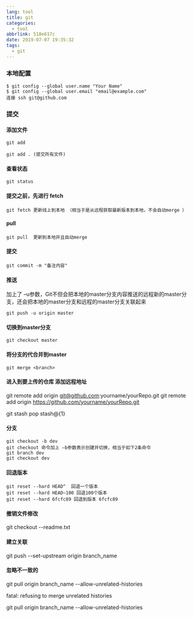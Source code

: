```yaml
---
lang: tool
title: git 
categories:
  - tool
abbrlink: 518e617c
date: 2019-07-07 19:35:32
tags:
  - git
---
```



### 本地配置
```
$ git config --global user.name "Your Name"
$ git config --global user.email "email@example.com"
连接 ssh git@github.com
```
<!--more-->
### 提交
#### 添加文件
```
git add 

git add . (提交所有文件)
```

#### 查看状态
```
git status
```

#### 提交之前，先进行 fetch
```
git fetch 更新线上到本地 （相当于是从远程获取最新版本到本地，不会自动merge ）
```

#### pull
```
git pull  更新到本地并且自动merge
```

#### 提交
```
git commit -m "备注内容"
```

#### 推送 
加上了 –u参数，Git不但会把本地的master分支内容推送的远程新的master分支，还会把本地的master分支和远程的master分支关联起来
```
git push -u origin master
```

#### 切换到master分支
```
git checkout master
```

#### 将<branch>分支的代合并到master
```
git merge <branch>
```

#### 进入到要上传的仓库 添加远程地址
git remote add origin git@github.com:yourname/yourRepo.git 
git remote add origin https://github.com/yourname/yourRepo.git

git stash pop stash@{1}

#### 分支 
```
git checkout -b dev 
git checkout 命令加上 –b参数表示创建并切换，相当于如下2条命令
git branch dev
git checkout dev
```

#### 回退版本
```
git reset --hard HEAD^  回退一个版本
git reset --hard HEAD~100 回退100个版本
git reset --hard 6fcfc89 回退到版本 6fcfc89
```

#### 撤销文件修改
git checkout --readme.txt

#### 建立关联
 git push --set-upstream origin branch_name

#### 忽略不一致的
 git pull origin branch_name --allow-unrelated-histories

fatal: refusing to merge unrelated histories


git pull origin branch_name --allow-unrelated-histories

